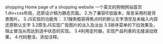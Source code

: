 shopping
Home page of a shopping website
一个英文的购物网站首页
1.div+css布局，还原设计稿为静态页面。
2.为了兼容IE低版本，渐变采用的是背景图片。
3.JS实现的功能有：
	3.1搜索框获得焦点时的默认文字清空及未输入内容还原默认文字
	3.2原生JS实现广告图片的淡入及淡出
	3.3排序菜单的下拉效果及，阻止冒泡从而达到选中状态的实现。
	3.4利用定时器，实现产品列表的无缝滚动效果。
4.代码整洁，添加注释。
